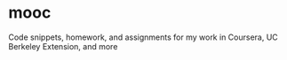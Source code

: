# mooc 
Code snippets, homework, and assignments for my work in Coursera, UC Berkeley Extension, and more
